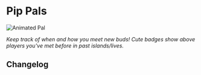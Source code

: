 # Pip Pals

![Animated Pal](https://cdn.discordapp.com/attachments/1342324721089511484/1342329606530793636/2025-02-20_20-55-43.gif?ex=67b93d5d&is=67b7ebdd&hm=d3fe3d774862163d675b762c6a4cb3cca31ae9a0ddb4b546dfdbb3a5406e1ece&)

_Keep track of when and how you meet new buds! Cute badges show above players you've met before in past islands/lives._

## Changelog
